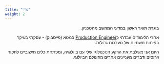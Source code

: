 ```yaml
---
title: "עליי"
weight: 2
---
```


<div dir="rtl" style="text-align: right;">

בוגרת תואר ראשון במדעי המחשב מהטכניון.

אחרי הלימודים עבדתי כ[Production Engineer](https://engineering.fb.com/category/production-engineering/) במטא (פייסבוק) - עסקתי בעיקר בפיתוח תשתיות של מערכות גדולות.

היום אני משלבת את הרקע הטכנולוגי שלי עם ביולוגיה, ומפתחת כלים חישוביים לחקור וירוסים ודברים מעניינים אחרים מהעולם הביולוגי.